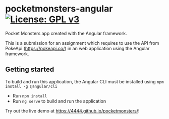 # pocketmonsters-angular [![License: GPL v3](https://img.shields.io/badge/License-GPLv3-blue.svg)](https://www.gnu.org/licenses/gpl-3.0)
Pocket Monsters app created with the Angular framework.

This is a submission for an assignment which requires to use the API from PokeApi (https://pokeapi.co/) in an web application using the Angular framework.

## Getting started
To build and run this application, the Angular CLI must be installed using `npm install -g @angular/cli`
* Run `npm install`
* Run `ng serve` to build and run the application

Try out the live demo at https://4444.github.io/pocketmonsters/!
